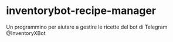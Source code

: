 # inventorybot-recipe-manager
Un programmino per aiutare a gestire le ricette del bot di Telegram @InventoryXBot
